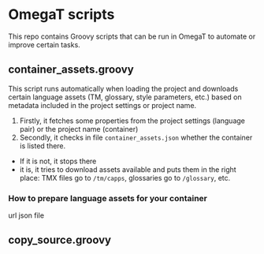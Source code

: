# OmegaT scripts

This repo contains Groovy scripts that can be run in OmegaT to automate or improve certain tasks.

## container_assets.groovy

This script runs automatically when loading the project and downloads certain language assets (TM, glossary, style parameters, etc.) based on metadata included in the project settings or project name.

1. Firstly, it fetches some properties from the project settings (language pair) or the project name (container)
2. Secondly, it checks in file `container_assets.json` whether the container is listed there.
- If it is not, it stops there
- it is, it tries to download assets available and puts them in the right place: TMX files go to `/tm/capps`, glossaries go to `/glossary`, etc.

### How to prepare language assets for your container

url
json file

## copy_source.groovy
